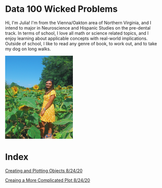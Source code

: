 # Data 100 Wicked Problems

Hi, I'm Julia! I'm from the Vienna/Oakton area of Northern Virginia, and I intend to major in Neuroscience and Hispanic Studies on the pre-dental track. In terms of school, I love all math or science related topics, and I enjoy learning about applicable concepts with real-world implications. Outside of school, I like to read any genre of book, to work out, and to take my dog on long walks. 

<img src="E289304E-FA29-4207-9A22-EE124A99EE87.jpeg" width="220" height="270" />

# Index
[Creating and Plotting Objects 8/24/20](Practice1.md)

[Creaing a More Complicated Plot 8/24/20](Practice2.md)
